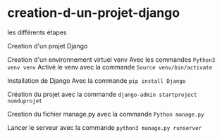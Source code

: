 # creation-d-un-projet-django
les différents étapes

Creation d'un projet Django 


Creation d'un environnement virtuel venv
Avec les commandes
`Python3 venv venv`
Activé le venv avec la commande
`Source venv/bin/activate`

Installation de Django 
Avec la commande `pip install Django` 

Création du projet avec la commande 
`django-admin startproject nomduprojet`

Creation du fichier manage.py avec la commande 
`Python manage.py`

Lancer le serveur avec la commande 
`python3 manage.py runserver`
